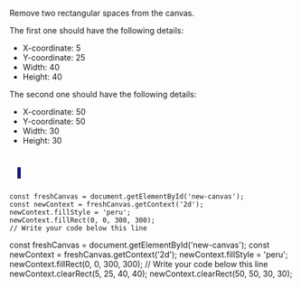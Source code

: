 Remove two rectangular spaces
from the canvas.

The first one should have the following
details:
- X-coordinate: 5
- Y-coordinate: 25
- Width: 40
- Height: 40

The second one should have the following
details:
- X-coordinate: 50
- Y-coordinate: 50
- Width: 30
- Height: 30

<codeblock language="javascript" type="exercise" testMode="fixedInput">
<code>
<panel language="html">
  <canvas id="new-canvas" width="400px" height="100px" style="border: 3px solid midnightblue;"></canvas>
</panel>
<panel language="javascript">
const freshCanvas = document.getElementById('new-canvas');
const newContext = freshCanvas.getContext('2d');
newContext.fillStyle = 'peru';
newContext.fillRect(0, 0, 300, 300);
// Write your code below this line
</panel>
</code>

<solution>
const freshCanvas = document.getElementById('new-canvas');
const newContext = freshCanvas.getContext('2d');
newContext.fillStyle = 'peru';
newContext.fillRect(0, 0, 300, 300);
// Write your code below this line
newContext.clearRect(5, 25, 40, 40);
newContext.clearRect(50, 50, 30, 30);
</solution>
</codeblock>
